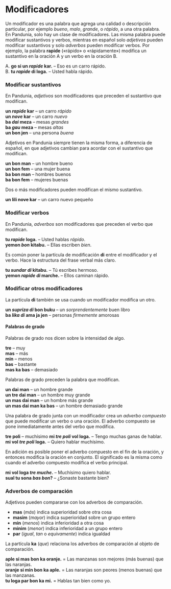 # Modificadores

Un modificador es una palabra que agrega una calidad o descripción particular,
por ejemplo _bueno_, _malo_, _grande_, o _rápido_, a una otra palabra.
En Pandunia, solo hay un clase de modificadores.
Las misma palabra puede modificar sustantivos y verbos,
mientras en español solo _adjetivos_ pueden modificar sustantivos
y solo _adverbos_ pueden modificar verbos.
Por ejemplo, la palabra
**rapide**
(«rápido» o «rápidamente»)
modifica un sustantivo en la oración A
y un verbo en la oración B.

A. **go si un _rapide_ kar.**
– Eso es un carro rápido.  
B. **tu _rapide_ di loga.**
– Usted habla rápido.


### Modificar sustantivos

En Pandunia, _adjetivos_ son modificadores que preceden el sustantivo que modifican.

**un _rapide_ kar**
– un carro _rápido_  
**un _nove_ kar**
– un carro _nuevo_  
**ba _dai_ meza**
– mesas _grandes_  
**ba _gau_ meza**
– mesas _altas_  
**un bon jen**
– una persona _buena_

Adjetivos en Pandunia siempre tienen la misma forma,
a diferencia de español, en que adjetivos cambian para acordar con el sustantivo que modifican.

**un bon man**
– un hombre bueno  
**un bon fem**
– una mujer buena  
**ba bon man**
– hombres buenos  
**ba bon fem**
– mujeres buenas

Dos o más modificadores pueden modifican el mismo sustantivo.

**un lili nove kar**
– un carro nuevo pequeño


### Modificar verbos

En Pandunia, _adverbos_ son modificadores que preceden el verbo que modifican.

**tu _rapide_ loga.**
– Usted hablas _rápido_.  
**yemon _bon_ kitabu.**
– Ellas escriben _bien_.

Es común poner la partícula de modificación
**di**
entre el modificador y el verbo.
Hace la estructura del frase verbal más claro.

**tu _sundar di_ kitabu.**
– Tú escribes hermoso.  
**yemon _rapide di_ marche.**
– Ellos caminan rápido.


### Modificar otros modificadores

La partícula
**di**
también se usa cuando un modificador modifica un otro.

**un _supriza di_ bon buku**
– un _sorprendentemente_ buen libro  
**ba _lika di_ ama ja jen**
– personas _firmemente_ amorosas


#### Palabras de grado

Palabras de grado nos dicen sobre la intensidad de algo.

**tre**
– muy  
**mas**
– más  
**min**
– menos  
**bas**
– bastante  
**mas ka bas**
– demasiado

Palabras de grado preceden la palabra que modifican.

**un dai man**
– un hombre grande  
**un tre dai man**
– un hombre muy grande  
**un mas dai man**
– un hombre más grande  
**un mas dai man ka bas**
– un hombre demasiado grande

Una palabra de grado junta con un modificador crea un _adverbo compuesto_
que puede modificar un verbo o una oración.
El adverbo compuesto se pone inmediatamente antes del verbo que modifica.

**tre poli**
– muchísimo
**mi _tre poli_ vol loga.**
– Tengo muchas ganas de hablar.  
**mi vol _tre poli_ loga.**
– Quiero hablar muchísimo.

En adición es posible poner el adverbo compuesto en el fin de la oración,
y entonces modifica la oración en conjunto.
El significado es la misma como cuando el adverbo compuesto modifica el verbo principal.

**mi vol loga _tre muche_.**
– Muchísimo quiero hablar.  
**sual tu sona _bas bon_?**
– ¿Sonaste bastante bien?


### Adverbos de comparación

Adjetivos pueden compararse con los adverbos de comparación.

- **mas**
  (_más_) indica superioridad sobre otra cosa
- **masim**
  (_mayor_) indica superioridad sobre un grupo entero
- **min**
  (_menos_) indica inferioridad a otra cosa
- **minim**
  (_menor_) indica inferioridad a un grupo entero
- **par**
  (_igual_, _tan_ o _equivamente_) indica igualdad

La partícula
**ka** (_que_)
relaciona los adverbos de comparación al objeto de comparación.

**aple si mas bon ka oranje.**
= Las manzanas son mejores (más buenas) que las naranjas.  
**oranje si min bon ka aple.**
= Las naranjas son peores (menos buenas) que las manzanas.  
**tu loga par bon ka mi.**
= Hablas tan bien como yo.


